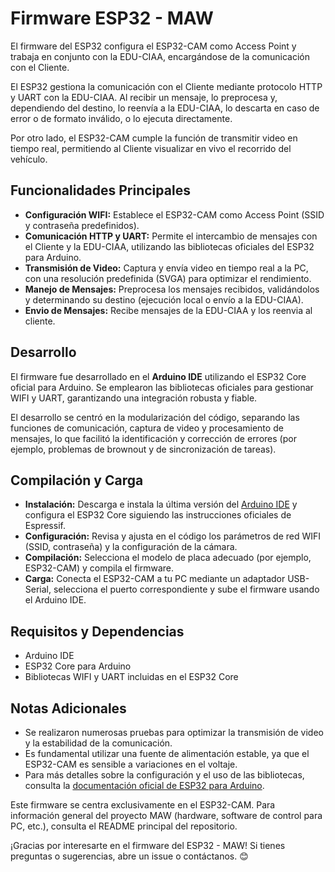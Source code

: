 <h1><b>Firmware ESP32 - MAW</b></h1> <p>El firmware del ESP32 configura el ESP32-CAM como Access Point y trabaja en conjunto con la EDU-CIAA, encargándose de la comunicación con el Cliente.</p> <p>El ESP32 gestiona la comunicación con el Cliente mediante protocolo HTTP y UART con la EDU-CIAA. Al recibir un mensaje, lo preprocesa y, dependiendo del destino, lo reenvía a la EDU-CIAA, lo descarta en caso de error o de formato inválido, o lo ejecuta directamente.</p> <p>Por otro lado, el ESP32-CAM cumple la función de transmitir video en tiempo real, permitiendo al Cliente visualizar en vivo el recorrido del vehículo.</p> <h2><b>Funcionalidades Principales</b></h2> <ul> <li><b>Configuración WIFI:</b> Establece el ESP32-CAM como Access Point (SSID y contraseña predefinidos).</li> <li><b>Comunicación HTTP y UART:</b> Permite el intercambio de mensajes con el Cliente y la EDU-CIAA, utilizando las bibliotecas oficiales del ESP32 para Arduino.</li> <li><b>Transmisión de Video:</b> Captura y envía video en tiempo real a la PC, con una resolución predefinida (SVGA) para optimizar el rendimiento.</li> <li><b>Manejo de Mensajes:</b> Preprocesa los mensajes recibidos, validándolos y determinando su destino (ejecución local o envío a la EDU-CIAA).</li> <li><b>Envio de Mensajes:</b> Recibe mensajes de la EDU-CIAA y los reenvia al cliente.</li> </ul> <h2><b>Desarrollo</b></h2> <p>El firmware fue desarrollado en el <b>Arduino IDE</b> utilizando el ESP32 Core oficial para Arduino. Se emplearon las bibliotecas oficiales para gestionar WIFI y UART, garantizando una integración robusta y fiable.</p> <p>El desarrollo se centró en la modularización del código, separando las funciones de comunicación, captura de video y procesamiento de mensajes, lo que facilitó la identificación y corrección de errores (por ejemplo, problemas de brownout y de sincronización de tareas).</p> <h2><b>Compilación y Carga</b></h2> <ul> <li><b>Instalación:</b> Descarga e instala la última versión del <a href="https://www.arduino.cc/en/software" target="_blank">Arduino IDE</a> y configura el ESP32 Core siguiendo las instrucciones oficiales de Espressif.</li> <li><b>Configuración:</b> Revisa y ajusta en el código los parámetros de red WIFI (SSID, contraseña) y la configuración de la cámara.</li> <li><b>Compilación:</b> Selecciona el modelo de placa adecuado (por ejemplo, ESP32-CAM) y compila el firmware.</li> <li><b>Carga:</b> Conecta el ESP32-CAM a tu PC mediante un adaptador USB-Serial, selecciona el puerto correspondiente y sube el firmware usando el Arduino IDE.</li> </ul> <h2><b>Requisitos y Dependencias</b></h2> <ul> <li>Arduino IDE</li> <li>ESP32 Core para Arduino</li> <li>Bibliotecas WIFI y UART incluidas en el ESP32 Core</li> </ul> <h2><b>Notas Adicionales</b></h2> <ul> <li>Se realizaron numerosas pruebas para optimizar la transmisión de video y la estabilidad de la comunicación.</li> <li>Es fundamental utilizar una fuente de alimentación estable, ya que el ESP32-CAM es sensible a variaciones en el voltaje.</li> <li>Para más detalles sobre la configuración y el uso de las bibliotecas, consulta la <a href="https://docs.espressif.com/projects/arduino-esp32/en/latest/" target="_blank">documentación oficial de ESP32 para Arduino</a>.</li> </ul> <p>Este firmware se centra exclusivamente en el ESP32-CAM. Para información general del proyecto MAW (hardware, software de control para PC, etc.), consulta el README principal del repositorio.</p> <p>¡Gracias por interesarte en el firmware del ESP32 - MAW! Si tienes preguntas o sugerencias, abre un issue o contáctanos. 😊</p>
